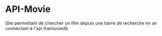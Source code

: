 # API-Movie
 Site permettant de chercher un film depuis une barre de recherche en se connectant à l'api themoviedb

